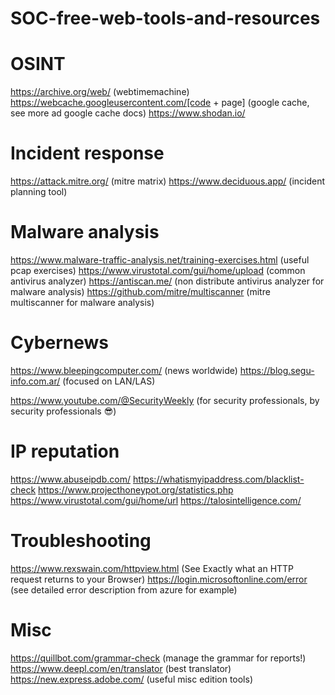 # SOC-free-web-tools-and-resources

# OSINT
https://archive.org/web/ (webtimemachine)
https://webcache.googleusercontent.com/[code + page] (google cache, see more ad google cache docs)
https://www.shodan.io/ 

# Incident response 
https://attack.mitre.org/ (mitre matrix)
https://www.deciduous.app/ (incident planning tool)


# Malware analysis
https://www.malware-traffic-analysis.net/training-exercises.html (useful pcap exercises)
https://www.virustotal.com/gui/home/upload (common antivirus analyzer)
https://antiscan.me/ (non distribute antivirus analyzer for malware analysis)
https://github.com/mitre/multiscanner (mitre multiscanner for malware analysis)

# Cybernews
https://www.bleepingcomputer.com/ (news worldwide)
https://blog.segu-info.com.ar/ (focused on LAN/LAS)

https://www.youtube.com/@SecurityWeekly (for security professionals, by security professionals 😎)

# IP reputation
https://www.abuseipdb.com/
https://whatismyipaddress.com/blacklist-check
https://www.projecthoneypot.org/statistics.php
https://www.virustotal.com/gui/home/url
https://talosintelligence.com/


# Troubleshooting
https://www.rexswain.com/httpview.html (See Exactly what an HTTP request returns to your Browser)
https://login.microsoftonline.com/error (see detailed error description from azure for example)


# Misc
https://quillbot.com/grammar-check (manage the grammar for reports!)
https://www.deepl.com/en/translator (best translator)
https://new.express.adobe.com/ (useful misc edition tools)


